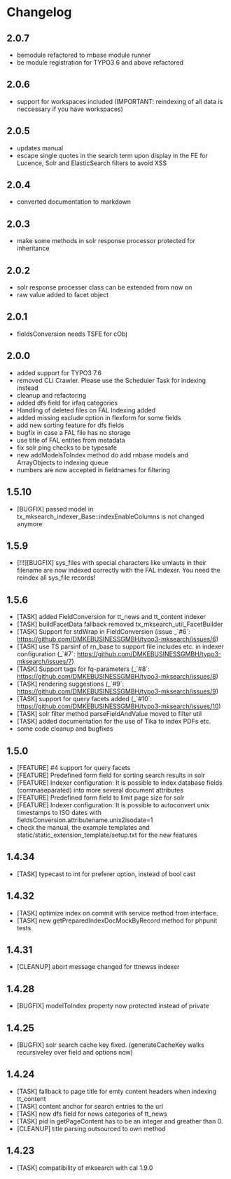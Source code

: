 Changelog
=========

2.0.7
-----

-   bemodule refactored to rnbase module runner
-   be module registration for TYPO3 6 and above refactored

2.0.6
-----

-   support for workspaces included (IMPORTANT: reindexing of all data is neccessary if you have workspaces)

2.0.5
-----

-   updates manual
-   escape single quotes in the search term upon display in the FE for Lucence, Solr and ElasticSearch filters to avoid XSS

2.0.4
-----

-   converted documentation to markdown

2.0.3
-----

-   make some methods in solr response processor protected for inheritance

2.0.2
-----

-   solr response processer class can be extended from now on
-   raw value added to facet object

2.0.1
-----

-   fieldsConversion needs TSFE for cObj

2.0.0
-----

-   added support for TYPO3 7.6
-   removed CLI Crawler. Please use the Scheduler Task for indexing instead
-   cleanup and refactoring
-   added dfs field for irfaq categories
-   Handling of deleted files on FAL Indexing added
-   added missing exclude option in flexform for some fields
-   add new sorting feature for dfs fields
-   bugfix in case a FAL file has no storage
-   use title of FAL entites from metadata
-   fix solr ping checks to be typesafe
-   new addModelsToIndex method do add rnbase models and ArrayObjects to indexing queue
-   numbers are now accepted in fieldnames for filtering

1.5.10
------

-   [BUGFIX] passed model in tx\_mksearch\_indexer\_Base::indexEnableColumns is not changed anymore

1.5.9
-----

-   [!!!][BUGFIX] sys\_files with special characters like umlauts in their filename are now indexed correctly with the FAL indexer. You need the reindex all sys\_file records!

1.5.6
-----

-   [TASK] added FieldConversion for tt\_news and tt\_content indexer
-   [TASK] buildFacetData fallback removed tx\_mksearch\_util\_FacetBuilder
-   [TASK] Support for stdWrap in FieldConversion (issue \_\`\#6\`: <https://github.com/DMKEBUSINESSGMBH/typo3-mksearch/issues/6>)
-   [TASK] use TS parsinf of rn\_base to support file includes etc. in indexer configuration (\_\`\#7\`: <https://github.com/DMKEBUSINESSGMBH/typo3-mksearch/issues/7>)
-   [TASK] Support tags for fq-parameters (\_\`\#8\`: <https://github.com/DMKEBUSINESSGMBH/typo3-mksearch/issues/8>)
-   [TASK] rendering suggestions (\_\`\#9\`: <https://github.com/DMKEBUSINESSGMBH/typo3-mksearch/issues/9>)
-   [TASK] support for query facets added (\_\`\#10\`: <https://github.com/DMKEBUSINESSGMBH/typo3-mksearch/issues/10>)
-   [TASK] solr filter method parseFieldAndValue moved to filter util
-   [TASK] added documentation for the use of Tika to index PDFs etc.
-   some code cleanup and bugfixes

1.5.0
-----

-   [FEATURE] \#4 support for query facets
-   [FEATURE] Predefined form field for sorting search results in solr
-   [FEATURE] Indexer configuration: It is possible to index database fields (commaseparated) into more several document attributes
-   [FEATURE] Predefined form field to limit page size for solr
-   [FEATURE] Indexer configuration: It is possible to autoconvert unix timestamps to ISO dates with fieldsConversion.attributename.unix2isodate=1
-   check the manual, the example templates and static/static\_extension\_template/setup.txt for the new features

1.4.34
------

-   [TASK] typecast to int for preferer option, instead of bool cast

1.4.32
------

-   [TASK] optimize index on commit with service method from interface.
-   [TASK] new getPreparedIndexDocMockByRecord method for phpunit tests

1.4.31
------

-   [CLEANUP] abort message changed for ttnewss indexer

1.4.28
------

-   [BUGFIX] modelToIndex property now protected instead of private

1.4.25
------

-   [BUGFIX] solr search cache key fixed. (generateCacheKey walks recursiveley over field and options now)

1.4.24
------

-   [TASK] fallback to page title for emty content headers when indexing tt\_content
-   [TASK] content anchor for search entries to the url
-   [TASK] new dfs field for news categories of tt\_news
-   [TASK] pid in getPageContent has to be an integer and greather than 0.
-   [CLEANUP] title parsing outsourced to own method

1.4.23
------

-   [TASK] compatibility of mksearch with cal 1.9.0

